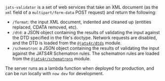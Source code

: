 `jats-validator` is a set of web services that take an XML document (as the `xml` field of a `multipart/form-data` POST request) and return the following:

* `/format`: the input XML document, indented and cleaned up (entities replaced, CDATA removed, etc).
* `/dtd`: a JSON object containing the results of validating the input against the DTD specified in the file's doctype. Network requests are disabled, and the DTD is loaded from the [`@jats4r/dtds`](https://github.com/JATS4R/jats-dtds) module.
* `/schematron`: a JSON object containing the results of validating the input against the JATS4R Schematron rules. The schematron rules are loaded from the [`@jats4r/schematrons`](https://github.com/JATS4R/jats-schematrons) module.

The server runs as a lambda function when deployed for production, and can be run locally with `now dev` for development.
